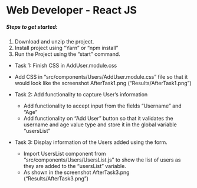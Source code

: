 # Web Developer - React JS

##### Steps to get started:
1.	Download and unzip the project. 
2.	Install project using “Yarn” or “npm install”
3.	Run the Project using the “start” command.

-	Task 1: Finish CSS in AddUser.module.css
  - Add CSS in “src/components/Users/AddUser.module.css” file so that it would look like the screenshot AfterTask1.png (“Results/AfterTask1.png”)

- Task 2: Add functionality to capture User’s information
  - Add functionality to accept input from the fields “Username” and “Age”
  - Add functionality on “Add User” button so that it validates the username and age value type and store it in the global variable “usersList”

- Task 3: Display information of the Users added using the form.  
  - Import UsersList component from “src/components/Users/UsersList.js” to show the list of users as they are added to the “usersList” variable. 
  - As shown in the screenshot AfterTask3.png (“Results/AfterTask3.png”)
